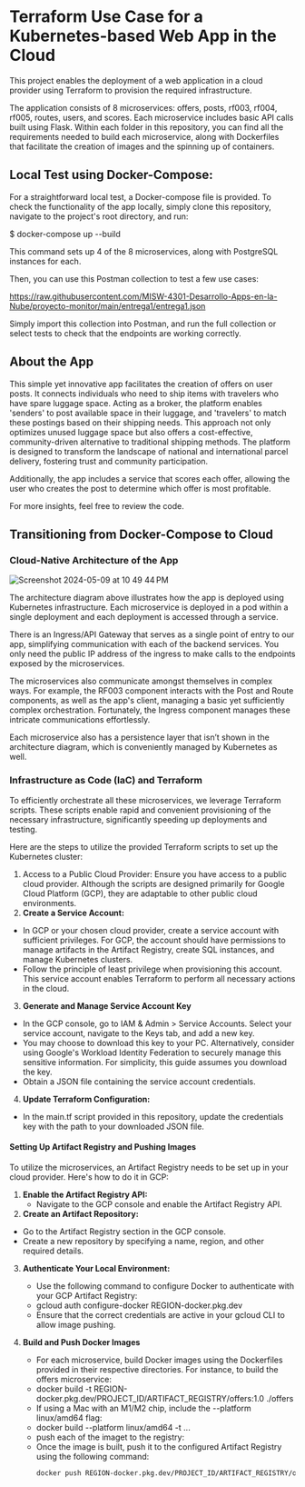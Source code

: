 # Terraform Use Case for a Kubernetes-based Web App in the Cloud

This project enables the deployment of a web application in a cloud provider using Terraform to provision the required infrastructure.

The application consists of 8 microservices: offers, posts, rf003, rf004, rf005, routes, users, and scores. Each microservice includes basic API calls built using Flask. Within each folder in this repository, you can find all the requirements needed to build each microservice, along with Dockerfiles that facilitate the creation of images and the spinning up of containers.

## Local Test using Docker-Compose:

For a straightforward local test, a Docker-compose file is provided. To check the functionality of the app locally, simply clone this repository, navigate to the project's root directory, and run:

$ docker-compose up --build

This command sets up 4 of the 8 microservices, along with PostgreSQL instances for each.

Then, you can use this Postman collection to test a few use cases:

https://raw.githubusercontent.com/MISW-4301-Desarrollo-Apps-en-la-Nube/proyecto-monitor/main/entrega1/entrega1.json

Simply import this collection into Postman, and run the full collection or select tests to check that the endpoints are working correctly.

## About the App

This simple yet innovative app facilitates the creation of offers on user posts. It connects individuals who need to ship items with travelers who have spare luggage space. Acting as a broker, the platform enables 'senders' to post available space in their luggage, and 'travelers' to match these postings based on their shipping needs. This approach not only optimizes unused luggage space but also offers a cost-effective, community-driven alternative to traditional shipping methods. The platform is designed to transform the landscape of national and international parcel delivery, fostering trust and community participation.

Additionally, the app includes a service that scores each offer, allowing the user who creates the post to determine which offer is most profitable.

For more insights, feel free to review the code.

## Transitioning from Docker-Compose to Cloud
### Cloud-Native Architecture of the App

![Screenshot 2024-05-09 at 10 49 44 PM](https://github.com/ofgarzon2662/I2-Project/assets/5341117/2266ff5b-58bd-4c96-9d78-3075dfe641f6)

The architecture diagram above illustrates how the app is deployed using Kubernetes infrastructure. Each microservice is deployed in a pod within a single deployment and each deployment is accessed through a service.

There is an Ingress/API Gateway that serves as a single point of entry to our app, simplifying communication with each of the backend services. You only need the public IP address of the ingress to make calls to the endpoints exposed by the microservices.

The microservices also communicate amongst themselves in complex ways. For example, the RF003 component interacts with the Post and Route components, as well as the app's client, managing a basic yet sufficiently complex orchestration. Fortunately, the Ingress component manages these intricate communications effortlessly.

Each microservice also has a persistence layer that isn’t shown in the architecture diagram, which is conveniently managed by Kubernetes as well.


### Infrastructure as Code (IaC) and Terraform

To efficiently orchestrate all these microservices, we leverage Terraform scripts. These scripts enable rapid and convenient provisioning of the necessary infrastructure, significantly speeding up deployments and testing.

Here are the steps to utilize the provided Terraform scripts to set up the Kubernetes cluster:

1. Access to a Public Cloud Provider: Ensure you have access to a public cloud provider. Although the scripts are designed primarily for Google Cloud Platform (GCP), they are adaptable to other public cloud environments.
2. **Create a Service Account:**
  * In GCP or your chosen cloud provider, create a service account with sufficient privileges. For GCP, the account should have permissions to manage artifacts in the Artifact Registry, create SQL instances, and manage Kubernetes clusters.
  * Follow the principle of least privilege when provisioning this account. This service account enables Terraform to perform all necessary actions in the cloud.

3. **Generate and Manage Service Account Key**
  * In the GCP console, go to IAM & Admin > Service Accounts. Select your service account, navigate to the Keys tab, and add a new key.
  * You may choose to download this key to your PC. Alternatively, consider using Google's Workload Identity Federation to securely manage this sensitive information. For simplicity, this guide assumes you download the key.
  * Obtain a JSON file containing the service account credentials.
4. **Update Terraform Configuration:**
  * In the main.tf script provided in this repository, update the credentials key with the path to your downloaded JSON file.

#### Setting Up Artifact Registry and Pushing Images

To utilize the microservices, an Artifact Registry needs to be set up in your cloud provider. Here's how to do it in GCP:

1. **Enable the Artifact Registry API:**
   * Navigate to the GCP console and enable the Artifact Registry API.
2. **Create an Artifact Repository:**
  * Go to the Artifact Registry section in the GCP console.
  * Create a new repository by specifying a name, region, and other required details.
3. **Authenticate Your Local Environment:**
    * Use the following command to configure Docker to authenticate with your GCP Artifact Registry:
    * gcloud auth configure-docker REGION-docker.pkg.dev
    * Ensure that the correct credentials are active in your gcloud CLI to allow image pushing.

4. **Build and Push Docker Images**
   * For each microservice, build Docker images using the Dockerfiles provided in their respective directories. For instance, to build the offers microservice:
   * docker build -t REGION-docker.pkg.dev/PROJECT_ID/ARTIFACT_REGISTRY/offers:1.0 ./offers
   * If using a Mac with an M1/M2 chip, include the --platform linux/amd64 flag:
   * docker build --platform linux/amd64 -t ...
   * push each of the imaget to the registry:
   * Once the image is built, push it to the configured Artifact Registry using the following command:
     ```bash
     docker push REGION-docker.pkg.dev/PROJECT_ID/ARTIFACT_REGISTRY/offers:1.0
     ```


